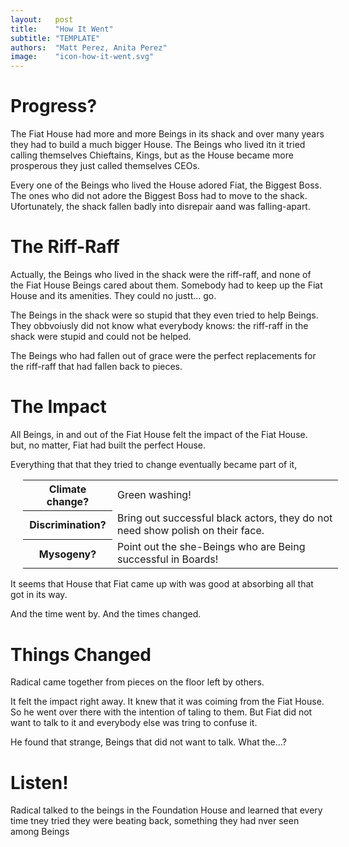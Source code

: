 ```yaml
---
layout:   post
title:    "How It Went"
subtitle: "TEMPLATE"
authors:  "Matt Perez, Anita Perez"
image:    "icon-how-it-went.svg"
---
```


<div style='display:none; '>
 <p>Their story continues&hellip;</p>
</div>

<h1>Progress?</h1>
 <p>The Fiat House had more and more Beings in its shack and over many years they had to build a much bigger House. The Beings who lived itn it tried calling themselves Chieftains, Kings, but as the House became more prosperous they just called themselves CEOs.</p>
 <p>Every one of the Beings who lived the House adored Fiat, the Biggest Boss. The ones who did not adore the Biggest Boss had to move to the shack. Ufortunately, the shack fallen badly into disrepair aand was falling-apart.</p>

<h1>The Riff-Raff</h1>
<p>Actually, the Beings who lived in the shack were the riff-raff, and none of the Fiat House Beings cared about them. Somebody had to keep up the Fiat House and its amenities. They could no justt&hellip; go.</p>
 <p>The Beings in the shack were so stupid that they even tried to help Beings. They obbvoiusly did not know what everybody knows: the riff-raff in the shack were stupid and could not be helped.</p>
 <p>The Beings who had fallen out of grace were the perfect replacements for the riff-raff that had fallen back to pieces.</p>

<h1>The Impact</h1>
 <p>All Beings, in and out of the Fiat House felt the impact of the Fiat House. but,  no matter, Fiat had built the perfect House.</p>
 <p>Everything that that they tried to change eventually became part of it,</p>
  <table style="margin-left:20px">
   <tr>
    <th>
     Climate change?
    </th>
    <td>
     Green washing!
    </td>
   </tr>
   <tr>
    <th>
     Discrimination?
    </th>
    <td>
     Bring out successful black actors, they do not need show polish on their face.
    </td>
   </tr>
   <tr>
    <th>
     Mysogeny?
    </th>
    <td>
     Point out the she-Beings who are Being successful in Boards!
    </td>
   </tr>
  </table>
 <p>It seems that House that Fiat came up with was good at absorbing all that got in its way.</p>
 <p>And the time went by. And the times changed.</p>

<h1>Things Changed</h1>
 <p>Radical came together from pieces on the floor left by others.</p>
 <p>It felt the impact right away. It knew that it was coiming from the Fiat House. So he went over there with the intention of taling to them. But Fiat did not want to talk to it and everybody else was tring to confuse it.</p>
 <p>He found that strange, Beings that did not want to talk. What the&hellip;?</p>

<h1>Listen!</h1>
 <p>Radical talked to the beings in the Foundation House and learned that every time tney tried they were beating back, something they had nver seen among Beings</p>

<h1></h1>
 <p></p>

<h1></h1>
 <p></p>

<h1></h1>
 <p></p>

<h1></h1>
 <p></p>

<h1></h1>
 <p></p>

<h1></h1>
 <p></p>

<h1></h1>
 <p></p>